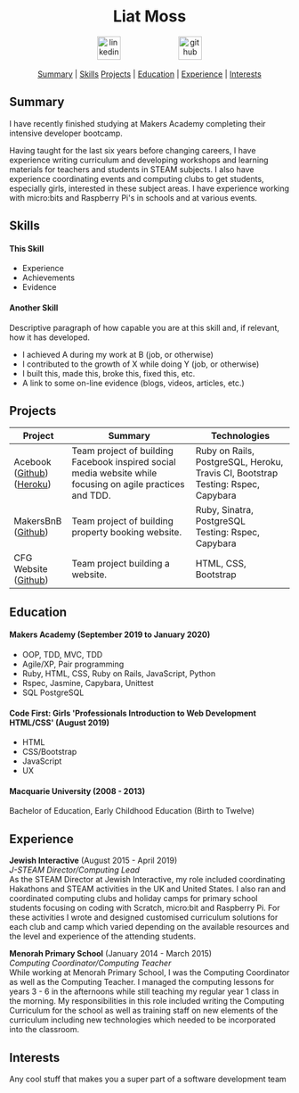 <h1 align="center">Liat Moss</h1>
<p align="center">
<a  href="https://www.linkedin.com/in/liat-moss-51a50b115/"><img src="https://www.iconfinder.com/data/icons/free-social-icons/67/linkedin_circle_color-512.png" alt="linkedin" hspace="50" height="42" width="42"></a>
<a  href="https://github.com/Liatmoss"><img src="https://cdn0.iconfinder.com/data/icons/octicons/1024/mark-github-512.png" alt="github" hspace="50" height="42" width="42"></a>

<div align="center">

[Summary](#summary) |
[Skills](#skills)
[Projects](#projects) |
[Education](#education) |
[Experience](#experience) |
[Interests](#interests)

</div>

## Summary

I have recently finished studying at Makers Academy completing their intensive developer bootcamp.

Having taught for the last six years before changing careers, I have experience writing curriculum and developing workshops and learning materials for teachers and students in STEAM subjects. I also have experience coordinating events and computing clubs to get students, especially girls, interested in these subject areas. I have experience working with micro:bits and Raspberry Pi's in schools and at various events.

## Skills

#### This Skill

- Experience
- Achievements
- Evidence

#### Another Skill

Descriptive paragraph of how capable you are at this skill and, if relevant, how it has developed.

- I achieved A during my work at B (job, or otherwise)
- I contributed to the growth of X while doing Y (job, or otherwise)
- I built this, made this, broke this, fixed this, etc.
- A link to some on-line evidence (blogs, videos, articles, etc.)

## Projects

| Project       | Summary       | Technologies  |
| ------------- |---------------| --------------|
| Acebook <br> ([Github](https://github.com/Liatmoss/RaceToFirstPlaceBook))<br>([Heroku](https://acebook--letta.herokuapp.com/)) | Team project of building Facebook inspired social media website while focusing on agile practices and TDD. |  Ruby on Rails, PostgreSQL, Heroku, Travis CI, Bootstrap<br>Testing: Rspec, Capybara |
| MakersBnB <br> ([Github](https://github.com/Liatmoss/Ruby-n-b)) | Team project of building property booking website. |  Ruby, Sinatra, PostgreSQL<br>Testing: Rspec, Capybara |
| CFG Website <br> ([Github](https://github.com/Liatmoss/cfgProjectCake)) | Team project building a website. |  HTML, CSS, Bootstrap |

## Education

#### Makers Academy (September 2019 to January 2020)

- OOP, TDD, MVC, TDD
- Agile/XP, Pair programming
- Ruby, HTML, CSS, Ruby on Rails, JavaScript, Python
- Rspec, Jasmine, Capybara, Unittest
- SQL PostgreSQL

#### Code First: Girls 'Professionals Introduction to Web Development HTML/CSS' (August 2019)

- HTML
- CSS/Bootstrap
- JavaScript
- UX

#### Macquarie University (2008 - 2013)

Bachelor of Education, Early Childhood Education (Birth to Twelve)


## Experience

**Jewish Interactive** (August 2015 - April 2019)    
*J-STEAM Director/Computing Lead*  
As the STEAM Director at Jewish Interactive, my role included coordinating Hakathons and STEAM activities in the UK and United States. I also ran and coordinated computing clubs and holiday camps for primary school students focusing on coding with Scratch, micro:bit and Raspberry Pi. For these activities I wrote and designed customised curriculum solutions for each club and camp which varied depending on the available resources and the level and experience of the attending students.

**Menorah Primary School** (January 2014 - March 2015)   
*Computing Coordinator/Computing Teacher*  
While working at Menorah Primary School, I was the Computing Coordinator as well as the Computing Teacher. I managed the computing lessons for years 3 - 6 in the afternoons while still teaching my regular year 1 class in the morning. My responsibilities in this role included writing the Computing Curriculum for the school as well as training staff on new elements of the curriculum including new technologies which needed to be incorporated into the classroom.

## Interests

Any cool stuff that makes you a super part of a software development team
